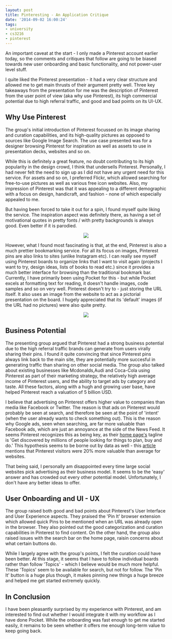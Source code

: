 ```yaml
---
layout: post
title: Pinteresting - An Application Critique
date: '2014-09-02 16:00:24'
tags:
- university
- cs3216
- pinterest
---
```


An important caveat at the start - I only made a Pinterest account earlier today, so the comments and critiques that follow are going to be biased towards new user onboarding and basic functionality, and not power-user level stuff.

I quite liked the Pinterest presentation - it had a very clear structure and allowed me to get main thrusts of their argument pretty well. Three key takeaways from the presentation for me was the description of Pinterest from the user point of view (aka why use Pinterest), its high commercial potential due to high referral traffic, and good and bad points on its UI-UX.

Why Use Pinterest
---------

The group's initial introduction of Pinterest focussed on its image sharing and curation capabilities, and its high-quality pictures as opposed to sources like Google Image Search. The use case presented was for a designer browsing Pinterest for inspiration as well as assets to use in presentation decks, websites and so on.

While this is definitely a great feature, no doubt contributing to its high popularity in the design crowd, I think that undersells Pinterest. Personally, I had never felt the need to sign up as I did not have any urgent need for this service. For assets and so on, I preferred Flickr, which allowed searching for free-to-use pictures as well as various free icon websites. Also, my impression of Pinterest was that it was appealing to a different demographic with a focus on design, handicraft, and fashion - none of which especially appealed to me.

But having been forced to take it out for a spin, I found myself quite liking the service. The inspiration aspect was definitely there, as having a set of motivational quotes in pretty fonts / with pretty backgrounds is always good. Even better if it is parodied.

<center><img src="http://cdn.twentytwowords.com/wp-content/uploads/deep4.jpg?5a4855" /></center>

However, what I found most fascinating is that, at the end, Pinterest is also a much prettier bookmarking service. For all its focus on images, Pinterest pins are also links to sites (unlike Instagram etc). I can really see myself using Pinterest boards to organize links that I want to visit again (projects I want to try, design ideas, lists of books to read etc.) since it provides a much better interface for browsing than the traditional bookmark bar. Currently, I have primarily been using Pocket for this - but while Pocket excels at formatting text for reading, it doesn't handle images, code samples and so on very well. Pinterest doesn't try to - just storing the URL itself. It also uses an image from the website to act as a pictorial presentation on the board. I hugely appreciated that its 'default' images (if the URL had no pictures) were also quite pretty.

<center><img src="http://media-cache-ak0.pinimg.com/236x/1e/6e/6d/1e6e6d15bc6a7470e90c7e8ae2567639.jpg" /></center>

Business Potential
----

The presenting group argued that Pinterest had a strong business potential due to the high referral traffic brands can generate from users virally sharing their pins. I found it quite convincing that since Pinterest pins always link back to the main site, they are potentially more succesful in generating traffic than sharing on other social media. The group also talked about existing businesses like Mcdonalds,Audi and Coca-Cola using Pinterest as part of their marketing strategy, the relatively high average income of Pinterest users, and the ability to target ads by category and taste. All these factors, along with a hugh and growing user base, have helped Pinterest reach a valuation of 5 billion USD.

I believe that advertising on Pinterest offers higher value to companies than media like Facebook or Twitter. The reason is that ads on Pinterest would probably be seen at search, and therefore be seen at the point of 'intent' (when the user already wants to check something out). This is the reason why Google ads, seen when searching, are far more valuable than Facebook ads, which are just an annoyance at the side of the News Feed. It seems Pinterest recognizes this as being key, as their <a href="http://business.pinterest.com/en">home page's</a> tagline is 'Get discovered by millions of people looking for things to plan, buy and do.' This hypothesis seems to be borne out by data as well - this <a href="http://blogs.wsj.com/digits/2014/05/15/pinterest-is-now-valued-at-5-billion-despite-almost-no-revenue/">article</a> mentions that Pinterest visitors were 20% more valuable than average for websites.

That being said, I personally am disappointed every time large social websites pick advertising as their business model. It seems to be the 'easy' answer and has crowded out every other potential model. Unfortunately, I don't have any better ideas to offer. 

User Onboarding and UI - UX
----

The group raised both good and bad points about Pinterest's User Interface and User Experience aspects. They praised the 'Pin It' browser extension which allowed quick Pins to be mentioned when an URL was already open in the browser. They also pointed out the good categorization and curation capabilities in Pinterest to find content. On the other hand, the group also raised issues with the search bar on the home page, raisin concerns about what certain buttons do.

While I largely agree with the group's points, I felt the curation could have been better. At this stage, it seems that I have to follow individual boards rather than follow 'Topics' - which I believe would be much more helpful. These 'Topics' seem to be available for search, but not for follow. The 'Pin It' button is a huge plus though, it makes pinning new things a huge breeze and helped me get started extremely quickly.

In Conclusion
-----

I have been pleasantly surprised by my experience with Pinterest, and am interested to find out whether I would integrate it with my workflow as I have done Pocket. While the onboarding was fast enough to get me started easily, it remains to be seen whether it offers me enough long-term value to keep going back.